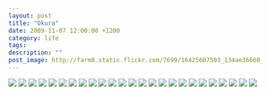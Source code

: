 ```yaml
---
layout: post
title: "Okura"
date: 2009-11-07 12:00:00 +1200
category: life
tags: 
description: ""
post_image: http://farm8.static.flickr.com/7699/16425607503_134ae36660_o.jpg
---
```

[![](http://farm9.static.flickr.com/8742/17044320032_b1dcf70305_c.jpg)](http://farm9.static.flickr.com/8742/17044320032_7de1c15390_o.jpg)
[![](http://farm9.static.flickr.com/8713/16859561639_b780230a93_c.jpg)](http://farm9.static.flickr.com/8713/16859561639_fda4c1b17b_o.jpg)
[![](http://farm9.static.flickr.com/8779/17044319292_dee91954a1_c.jpg)](http://farm9.static.flickr.com/8779/17044319292_c725fdccc3_o.jpg)
[![](http://farm8.static.flickr.com/7651/17044941861_b7eb59e97f_c.jpg)](http://farm8.static.flickr.com/7651/17044941861_bc6e59c0a7_o.jpg)
[![](http://farm9.static.flickr.com/8793/16859560119_6801aa40be_c.jpg)](http://farm9.static.flickr.com/8793/16859560119_5e49cf828b_o.jpg)
[![](http://farm8.static.flickr.com/7680/17044317052_31e4576e6f_c.jpg)](http://farm8.static.flickr.com/7680/17044317052_edd05f5649_o.jpg)
[![](http://farm8.static.flickr.com/7679/16857992168_6d38b1f49a_c.jpg)](http://farm8.static.flickr.com/7679/16857992168_0ac02e12df_o.jpg)
[![](http://farm8.static.flickr.com/7588/17044939971_f69ecea809_c.jpg)](http://farm8.static.flickr.com/7588/17044939971_642848cce6_o.jpg)
[![](http://farm8.static.flickr.com/7602/17045782075_81ab02c972_c.jpg)](http://farm8.static.flickr.com/7602/17045782075_cbaae2e384_o.jpg)
[![](http://farm8.static.flickr.com/7669/16423328724_a4b3a3da92_c.jpg)](http://farm8.static.flickr.com/7669/16423328724_ec57c24720_o.jpg)
[![](http://farm8.static.flickr.com/7723/16423328404_7a60ce7815_c.jpg)](http://farm8.static.flickr.com/7723/16423328404_4e7d37584d_o.jpg)
[![](http://farm8.static.flickr.com/7688/16425626243_0c885f8224_c.jpg)](http://farm8.static.flickr.com/7688/16425626243_94a69074ae_o.jpg)
[![](http://farm8.static.flickr.com/7640/16858221250_817b66363a_c.jpg)](http://farm8.static.flickr.com/7640/16858221250_368d0ff760_o.jpg)
[![](http://farm8.static.flickr.com/7647/17044314742_399df23d2c_c.jpg)](http://farm8.static.flickr.com/7647/17044314742_13ace4e7d3_o.jpg)
[![](http://farm8.static.flickr.com/7635/16858237930_f9b52b00a6_c.jpg)](http://farm8.static.flickr.com/7635/16858237930_e00ef8477e_o.jpg)
[![](http://farm8.static.flickr.com/7634/16838368277_b3046ab71e_c.jpg)](http://farm8.static.flickr.com/7634/16838368277_57aafb6659_o.jpg)
[![](http://farm8.static.flickr.com/7631/16858236750_a86c5e2385_c.jpg)](http://farm8.static.flickr.com/7631/16858236750_3d98f4b27f_o.jpg)
[![](http://farm8.static.flickr.com/7646/17044936171_a3d5339aa1_c.jpg)](http://farm8.static.flickr.com/7646/17044936171_bdfcfc5a5a_o.jpg)
[![](http://farm8.static.flickr.com/7701/17044935661_32cc30fa39_c.jpg)](http://farm8.static.flickr.com/7701/17044935661_26b2fa7de5_o.jpg)
[![](http://farm9.static.flickr.com/8794/17044311462_9f7f0c32e7_c.jpg)](http://farm9.static.flickr.com/8794/17044311462_7fe00fdf4a_o.jpg)
[![](http://farm9.static.flickr.com/8735/16858234990_3608c25a82_c.jpg)](http://farm9.static.flickr.com/8735/16858234990_0cf9eb74d2_o.jpg)
[![](http://farm9.static.flickr.com/8768/17019765206_37518b0b52_c.jpg)](http://farm9.static.flickr.com/8768/17019765206_2cdc17b182_o.jpg)
[![](http://farm8.static.flickr.com/7622/16857985598_aac3d16617_c.jpg)](http://farm8.static.flickr.com/7622/16857985598_ae2bb2d558_o.jpg)
[![](http://farm9.static.flickr.com/8801/16838364197_97c96358b5_c.jpg)](http://farm9.static.flickr.com/8801/16838364197_3dedcef3ef_o.jpg)
[![](http://farm9.static.flickr.com/8689/17044922051_a523a4f73b_c.jpg)](http://farm9.static.flickr.com/8689/17044922051_675d5e1a2f_o.jpg)
